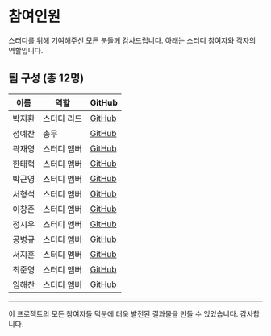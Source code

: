 # 참여인원

스터디를 위해 기여해주신 모든 분들께 감사드립니다. 아래는 스터디 참여자와 각자의 역할입니다.

## 팀 구성 (총 12명)

| 이름   | 역할        | GitHub                                    |
| ------ | ----------- | ----------------------------------------- |
| 박지환 | 스터디 리드 | [GitHub](https://github.com/aptheparker)  |
| 정예찬 | 총무        | [GitHub](https://github.com/glowisn)      |
| 곽재영 | 스터디 멤버 | [GitHub](https://github.com/julyydev)     |
| 한태혁 | 스터디 멤버 | [GitHub](https://github.com/hantaihe)     |
| 박근영 | 스터디 멤버 | [GitHub](https://github.com/username)     |
| 서형석 | 스터디 멤버 | [GitHub](https://github.com/hyeongseok21) |
| 이창준 | 스터디 멤버 | [GitHub](https://github.com/username)     |
| 정시우 | 스터디 멤버 | [GitHub](https://github.com/username)     |
| 공병규 | 스터디 멤버 | [GitHub](https://github.com/username)     |
| 서지훈 | 스터디 멤버 | [GitHub](https://github.com/username)     |
| 최준영 | 스터디 멤버 | [GitHub](https://github.com/username)     |
| 임해찬 | 스터디 멤버 | [GitHub](https://github.com/username)     |

---

이 프로젝트의 모든 참여자들 덕분에 더욱 발전된 결과물을 만들 수 있었습니다. 감사합니다.

